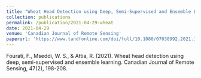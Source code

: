 ```yaml
---
title: "Wheat Head Detection using Deep, Semi-Supervised and Ensemble Learning"
collection: publications
permalink: /publication/2021-04-29-wheat
date: 2021-04-29
venue: 'Canadian Journal of Remote Sensing'
paperurl: 'https://www.tandfonline.com/doi/full/10.1080/07038992.2021.1906213'
---
```

Fourati, F., Mseddi, W. S., & Attia, R. (2021). Wheat head detection using deep, semi-supervised and ensemble learning. Canadian Journal of Remote Sensing, 47(2), 198-208.
